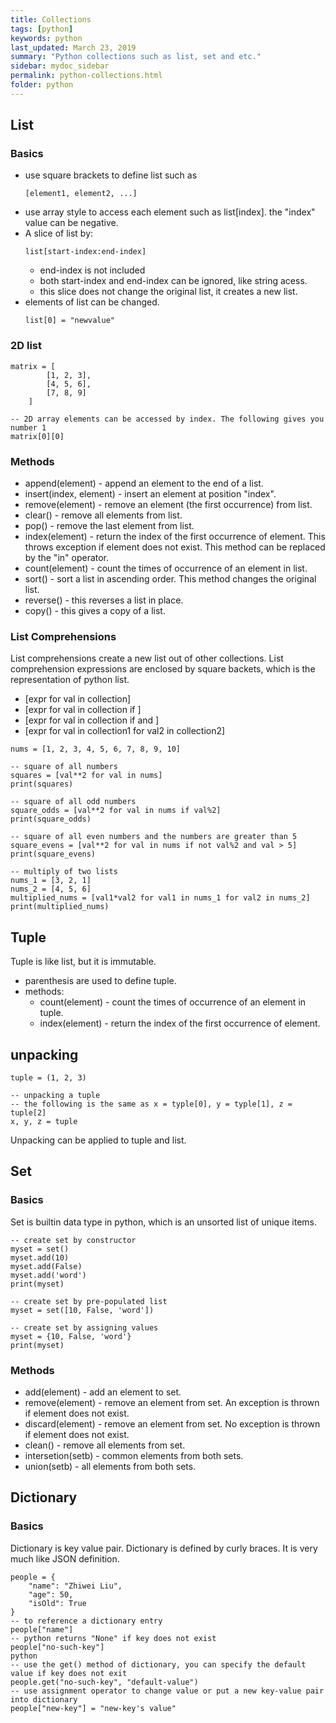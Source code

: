 ```yaml
---
title: Collections
tags: [python]
keywords: python
last_updated: March 23, 2019
summary: "Python collections such as list, set and etc."
sidebar: mydoc_sidebar
permalink: python-collections.html
folder: python
---
```


## List
### Basics
* use square brackets to define list such as
    ```text
    [element1, element2, ...]
    ```
* use array style to access each element such as list[index]. the "index" value can be negative.
* A slice of list by:
    ```text
    list[start-index:end-index]
    ``` 
    * end-index is not included
    * both start-index and end-index can be ignored, like string acess. 
    * this slice does not change the original list, it creates a new list.
* elements of list can be changed.
    ```text
    list[0] = "newvalue"
    ```
    
### 2D list
```text
matrix = [
        [1, 2, 3], 
        [4, 5, 6], 
        [7, 8, 9]
    ]
    
-- 2D array elements can be accessed by index. The following gives you number 1
matrix[0][0]
```

### Methods
* append(element) - append an element to the end of a list.
* insert(index, element) - insert an element at position "index".
* remove(element) - remove an element (the first occurrence) from list.
* clear() - remove all elements from list.
* pop() - remove the last element from list.
* index(element) - return the index of the first occurrence of element. This throws exception if element does not exist.
    This method can be replaced by the "in" operator.
* count(element) - count the times of occurrence of an element in list.
* sort() - sort a list in ascending order. This method changes the original list.
* reverse() - this reverses a list in place.
* copy() - this gives a copy of a list.

### List Comprehensions
List comprehensions create a new list out of other collections. List comprehension expressions are 
enclosed by square backets, which is the representation of python list.

* [expr for val in collection]
* [expr for val in collection if <test>]
* [expr for val in collection if <test1> and <test2>]
* [expr for val in collection1 for val2 in collection2]

```text
nums = [1, 2, 3, 4, 5, 6, 7, 8, 9, 10]

-- square of all numbers
squares = [val**2 for val in nums]
print(squares)

-- square of all odd numbers
square_odds = [val**2 for val in nums if val%2]
print(square_odds)

-- square of all even numbers and the numbers are greater than 5
square_evens = [val**2 for val in nums if not val%2 and val > 5]
print(square_evens)

-- multiply of two lists
nums_1 = [3, 2, 1]
nums_2 = [4, 5, 6]
multiplied_nums = [val1*val2 for val1 in nums_1 for val2 in nums_2]
print(multiplied_nums)
```

## Tuple

Tuple is like list, but it is immutable.

* parenthesis are used to define tuple. 
* methods: 
    * count(element) - count the times of occurrence of an element in tuple.
    * index(element) - return the index of the first occurrence of element.
    
## unpacking 
```text
tuple = (1, 2, 3)

-- unpacking a tuple
-- the following is the same as x = typle[0], y = typle[1], z = tuple[2]
x, y, z = tuple
```
Unpacking can be applied to tuple and list.

## Set
### Basics
Set is builtin data type in python, which is an unsorted list of unique items. 
```text
-- create set by constructor
myset = set()
myset.add(10)
myset.add(False)
myset.add('word')
print(myset)

-- create set by pre-populated list
myset = set([10, False, 'word'])

-- create set by assigning values
myset = {10, False, 'word'}
print(myset)
```

### Methods
* add(element) - add an element to set.
* remove(element) - remove an element from set. An exception is thrown if element does not exist.
* discard(element) - remove an element from set. No exception is thrown if element does not exist.
* clean() - remove all elements from set.
* intersetion(setb) - common elements from both sets.
* union(setb) - all elements from both sets.

## Dictionary
### Basics
Dictionary is key value pair. Dictionary is defined by curly braces. It is very much like JSON definition.
```text
people = {
    "name": "Zhiwei Liu",
    "age": 50, 
    "isOld": True
}
-- to reference a dictionary entry
people["name"]
-- python returns "None" if key does not exist
people["no-such-key"]
python
-- use the get() method of dictionary, you can specify the default value if key does not exit
people.get("no-such-key", "default-value")
-- use assignment operator to change value or put a new key-value pair into dictionary
people["new-key"] = "new-key's value"
```
